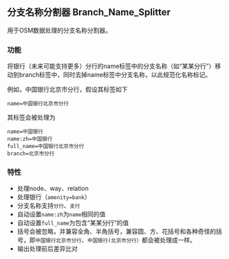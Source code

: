 ## 分支名称分割器 Branch_Name_Splitter

用于OSM数据处理的分支名称分割器。

### 功能

将银行（未来可能支持更多）分行的name标签中的分支名称（如“某某分行”）移动到branch标签中，同时去掉name标签中分支名称，以此规范化名称标记。

例如，中国银行北京市分行，假设其标签如下
```
name=中国银行北京市分行
```
其标签会被处理为
```
name=中国银行
name:zh=中国银行
full_name=中国银行北京市分行
branch=北京市分行
```

### 特性

+ 处理node、way、relation
+ 处理银行（`amenity=bank`）
+ 分支名称支持`分行`、`支行`
+ 自动设置`name:zh`为`name`相同的值
+ 自动设置`full_name`为包含“某某分行”的值
+ 括号会被忽略，并兼容全角、半角括号，兼容圆、方、花括号和各种奇怪的括号，即`中国银行北京市分行`、`中国银行(北京市分行）`都会被处理成一样。
+ 输出处理前后差异比对